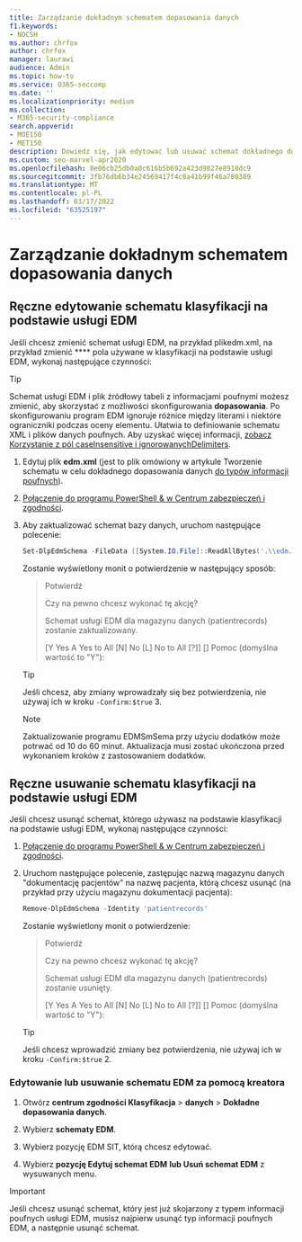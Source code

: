```yaml
---
title: Zarządzanie dokładnym schematem dopasowania danych
f1.keywords:
- NOCSH
ms.author: chrfox
author: chrfox
manager: laurawi
audience: Admin
ms.topic: how-to
ms.service: O365-seccomp
ms.date: ''
ms.localizationpriority: medium
ms.collection:
- M365-security-compliance
search.appverid:
- MOE150
- MET150
description: Dowiedz się, jak edytować lub usuwać schemat dokładnego dopasowania danych.
ms.custom: seo-marvel-apr2020
ms.openlocfilehash: 8e06cb25db0a8c616b5b692a423d9827e8918dc9
ms.sourcegitcommit: 3fb76db6b34e24569417f4c8a41b99f46a780389
ms.translationtype: MT
ms.contentlocale: pl-PL
ms.lasthandoff: 03/17/2022
ms.locfileid: "63525197"
---
```

# <a name="manage-your-exact-data-match-schema"></a>Zarządzanie dokładnym schematem dopasowania danych

## <a name="editing-the-schema-for-edm-based-classification-manually"></a>Ręczne edytowanie schematu klasyfikacji na podstawie usługi EDM

Jeśli chcesz zmienić schemat usługi EDM, na przykład plikedm.xml, na przykład zmienić **** pola używane w klasyfikacji na podstawie usługi EDM, wykonaj następujące czynności:

> [!TIP]
> Schemat usługi EDM i plik źródłowy tabeli z informacjami poufnymi możesz zmienić, aby skorzystać z możliwości skonfigurowania **dopasowania**. Po skonfigurowaniu program EDM ignoruje różnice między literami i niektóre ograniczniki podczas oceny elementu. Ułatwia to definiowanie schematu XML i plików danych poufnych. Aby uzyskać więcej informacji, [zobacz Korzystanie z pól caseInsensitive i ignorowanychDelimiters](sit-get-started-exact-data-match-create-schema.md#using-the-caseinsensitive-and-ignoreddelimiters-fields).

1. Edytuj plik **edm.xml** (jest to plik omówiony w artykule Tworzenie schematu w celu dokładnego dopasowania danych [do typów informacji poufnych](sit-get-started-exact-data-match-create-schema.md#create-the-schema-for-exact-data-match-based-sensitive-information-types)).

2. [Połączenie do programu PowerShell & w Centrum zabezpieczeń i zgodności](/powershell/exchange/connect-to-scc-powershell).

3. Aby zaktualizować schemat bazy danych, uruchom następujące polecenie:

      ```powershell
      Set-DlpEdmSchema -FileData ([System.IO.File]::ReadAllBytes('.\\edm.xml')) -Confirm:$true
      ```

      Zostanie wyświetlony monit o potwierdzenie w następujący sposób:

      > Potwierdź
      >
      > Czy na pewno chcesz wykonać tę akcję?
      >
      > Schemat usługi EDM dla magazynu danych (patientrecords) zostanie zaktualizowany.
      >
      > \[Y Yes A Yes to All \[N\] No \[L\] No to All \[?\]\] \[\] Pomoc (domyślna wartość to "Y"):

      > [!TIP]
      > Jeśli chcesz, aby zmiany wprowadzały się bez potwierdzenia, nie używaj ich w kroku `-Confirm:$true` 3.

      > [!NOTE]
      > Zaktualizowanie programu EDMSmSema przy użyciu dodatków może potrwać od 10 do 60 minut. Aktualizacja musi zostać ukończona przed wykonaniem kroków z zastosowaniem dodatków.

## <a name="removing-the-schema-for-edm-based-classification-manually"></a>Ręczne usuwanie schematu klasyfikacji na podstawie usługi EDM

Jeśli chcesz usunąć schemat, którego używasz na podstawie klasyfikacji na podstawie usługi EDM, wykonaj następujące czynności:

1. [Połączenie do programu PowerShell & w Centrum zabezpieczeń i zgodności](/powershell/exchange/connect-to-scc-powershell).

2. Uruchom następujące polecenie, zastępując nazwą magazynu danych "dokumentację pacjentów" na nazwę pacjenta, którą chcesz usunąć (na przykład przy użyciu magazynu dokumentacji pacjenta):

      ```powershell
      Remove-DlpEdmSchema -Identity 'patientrecords'
      ```

      Zostanie wyświetlony monit o potwierdzenie:

      > Potwierdź
      >
      > Czy na pewno chcesz wykonać tę akcję?
      >
      > Schemat usługi EDM dla magazynu danych (patientrecords) zostanie usunięty.
      >
      > \[Y Yes A Yes to All \[N\] No \[L\] No to All \[?\]\] \[\] Pomoc (domyślna wartość to "Y"):

      > [!TIP]
      > Jeśli chcesz wprowadzić zmiany bez potwierdzenia, nie używaj ich w kroku `-Confirm:$true` 2.

### <a name="edit-or-delete-the-edm-schema-with-the-wizard"></a>Edytowanie lub usuwanie schematu EDM za pomocą kreatora

1. Otwórz **centrum zgodności Klasyfikacja** \> **danych** \> **Dokładne dopasowania danych**.

2. Wybierz **schematy EDM**.

3. Wybierz pozycję EDM SIT, którą chcesz edytować.

4. Wybierz **pozycję Edytuj schemat EDM** **lub Usuń schemat EDM** z wysuwanych menu.

> [!IMPORTANT]
> Jeśli chcesz usunąć schemat, który jest już skojarzony z typem informacji poufnych usługi EDM, musisz najpierw usunąć typ informacji poufnych EDM, a następnie usunąć schemat.
